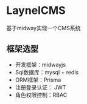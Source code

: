 # LaynelCMS
基于midway实现一个CMS系统


## 框架选型
- 开发框架：midwayjs
- Sql数据库：mysql + redis
- ORM框架：Prisma
- 注册登录认证： JWT
- 角色权限控制：RBAC
